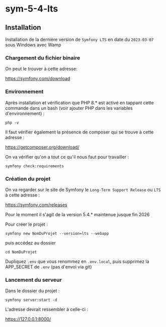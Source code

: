 # sym-5-4-lts

## Installation

Installation de la dernière version de `Symfony LTS` en date du `2023-03-07` sous Windows avec Wamp

### Chargement du fichier binaire

On peut le trouver à cette adresse:

https://symfony.com/download

### Environnement

Après installation et vérification que PHP 8.* est activé en tappant cette commande dans un bash (voir ajouter PHP dans les variables d'environnement) :

    php -v

Il faut vérifier également la présence de composer qui se trouve à cette adresse :

https://getcomposer.org/download/

On va vérifier qu'on a tout ce qu'il nous faut pour travailler :

    symfony check:requirements

### Création du projet

On va regarder sur le site de Symfony le `Long-Term Support Release` ou `LTS` à cette adresse :

https://symfony.com/releases

Pour le moment il s'agit de la version 5.4.* maintenue jusque fin 2026

Pour créer le projet :

    symfony new NomDuProjet --version=lts --webapp

puis accédez au dossier

    cd NomDuProjet

Dupliquez `.env` que vous renommez en `.env.local`, puis supprimez la APP_SECRET de `.env` (pas d'envoi via git)

### Lancement du serveur

Dans le dossier du projet :

    symfony server:start -d

L'adresse devrait ressembler à celle-ci :

https://127.0.0.1:8000/

